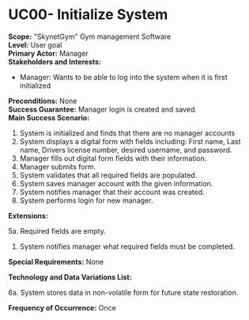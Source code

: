 UC00- Initialize System
=======================

**Scope:** "SkynetGym" Gym management Software  
**Level:** User goal  
**Primary Actor:** Manager  
**Stakeholders and Interests:**  

- Manager: Wants to be able to log into the system when it is first initialized

**Preconditions:** None  
**Success Guarantee:** Manager login is created and saved.  
**Main Success Scenario:**

1. System is initialized and finds that there are no manager accounts
2. System displays a digital form with fields including: First name, Last name, Drivers license number, desired username, and password.
3. Manager fills out digital form fields with their information.
4. Manager submits form.
5. System validates that all required fields are populated.
6. System saves manager account with the given information.
7. System notifies manager that their account was created.
8. System performs login for new manager.

**Extensions:**

5a. Required fields are empty.

1. System notifies manager what required fields must be completed.

**Special Requirements:** None

**Technology and Data Variations List:**

6a. System stores data in non-volatile form for future state restoration.

**Frequency of Occurrence:** Once
